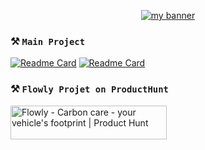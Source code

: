 
<p align="center">
  <a href="https://www.yushi.dev/" target="_blank" rel="noreferrer"><img src="https://cdn.discordapp.com/attachments/1018205416502607912/1018479318466297876/MetalSimplisticTut.png" alt="my banner"></a>
</p>


### **⚒️ ``Main Project``**<br>
[![Readme Card](https://github-readme-stats.vercel.app/api/pin/?username=Thomasperge&repo=GoodFarm&show_owner=true&theme=dark)](https://github.com/thomasperge/GoodFarm)
[![Readme Card](https://github-readme-stats.vercel.app/api/pin/?username=Thomasperge&repo=CryptoCurrency-Desktop-apps&show_owner=true&theme=dark)](https://github.com/thomasperge/CryptoCurrency-Desktop-apps)


### **⚒️ ``Flowly Projet on ProductHunt``**<br>
<a href="https://www.producthunt.com/posts/flowly-3?utm_source=badge-featured&utm_medium=badge&utm_souce=badge-flowly&#0045;3" target="_blank"><img src="https://api.producthunt.com/widgets/embed-image/v1/featured.svg?post_id=410061&theme=dark" alt="Flowly - Carbon&#0032;care&#0032;&#0045;&#0032;your&#0032;vehicle&#0039;s&#0032;footprint | Product Hunt" style="width: 250px; height: 54px;" width="250" height="54" /></a>
